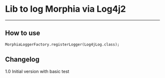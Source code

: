 Lib to log Morphia via Log4j2
==========================================
---

How to use
---------
```
MorphiaLoggerFactory.registerLogger(Log4jLog.class);
```

Changelog
---------
1.0
  Initial version with basic test
